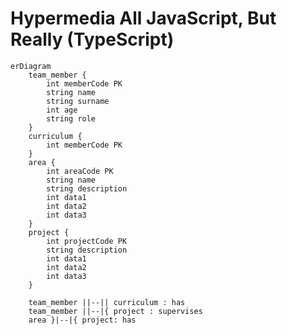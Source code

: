# Hypermedia All JavaScript, But Really (TypeScript)

<!--
|o	o|	Zero or one
||	||	Exactly one
}o	o{	Zero or more (no upper limit)
}|	|{	One or more (no upper limit) 
-->
```mermaid
erDiagram 
    team_member {
        int memberCode PK
        string name
        string surname
        int age
        string role
    }
    curriculum {
        int memberCode PK
    }
    area {
        int areaCode PK
        string name
        string description
        int data1
        int data2
        int data3
    }
    project {
        int projectCode PK
        string description
        int data1
        int data2
        int data3
    }

    team_member ||--|| curriculum : has
    team_member ||--|{ project : supervises
    area }|--|{ project: has

```
